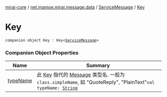 [mirai-core](../../../index.md) / [net.mamoe.mirai.message.data](../../index.md) / [ServiceMessage](../index.md) / [Key](./index.md)

# Key

`companion object Key : Key<`[`ServiceMessage`](../index.md)`>`

### Companion Object Properties

| Name | Summary |
|---|---|
| [typeName](type-name.md) | 此 [Key](../../-message/-key/index.md) 指代的 [Message](../../-message/index.md) 类型名. 一般为 `class.simpleName`, 如 "QuoteReply", "PlainText"`val typeName: `[`String`](https://kotlinlang.org/api/latest/jvm/stdlib/kotlin/-string/index.html) |
